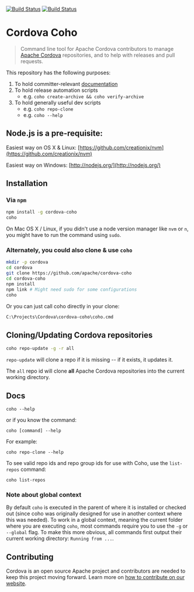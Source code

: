 <!--
#
# Licensed to the Apache Software Foundation (ASF) under one
# or more contributor license agreements.  See the NOTICE file
# distributed with this work for additional information
# regarding copyright ownership.  The ASF licenses this file
# to you under the Apache License, Version 2.0 (the
# "License"); you may not use this file except in compliance
# with the License.  You may obtain a copy of the License at
#
# http://www.apache.org/licenses/LICENSE-2.0
#
# Unless required by applicable law or agreed to in writing,
# software distributed under the License is distributed on an
# "AS IS" BASIS, WITHOUT WARRANTIES OR CONDITIONS OF ANY
#  KIND, either express or implied.  See the License for the
# specific language governing permissions and limitations
# under the License.
#
-->

[![Build Status](https://travis-ci.org/apache/cordova-coho.svg?branch=master)](https://travis-ci.org/apache/cordova-coho)
[![Build Status](https://ci.appveyor.com/api/projects/status/github/apache/cordova-coho?branch=master)](https://ci.appveyor.com/project/ApacheSoftwareFoundation/cordova-coho)

# Cordova Coho

> Command line tool for Apache Cordova contributors to manage [Apache Cordova](http://cordova.apache.org) repositories, and to help with releases and pull requests.

This repository has the following purposes:

1. To hold committer-relevant [documentation](docs/)
2. To hold release automation scripts
   - e.g. `coho create-archive && coho verify-archive`
3. To hold generally useful dev scripts
   - e.g. `coho repo-clone`
   - e.g. `coho --help`

## Node.js is a pre-requisite:

Easiest way on OS X & Linux: 
    [https://github.com/creationix/nvm](https://github.com/creationix/nvm)

Easiest way on Windows:
    [http://nodejs.org/](http://nodejs.org/)

## Installation

### Via `npm`

```bash    
npm install -g cordova-coho
coho
```    

On Mac OS X / Linux, if you didn't use a node version manager like `nvm` or `n`, you might have to run the command using `sudo`.    

### Alternately, you could also clone & use `coho`

```bash
mkdir -p cordova
cd cordova
git clone https://github.com/apache/cordova-coho
cd cordova-coho
npm install
npm link # Might need sudo for some configurations
coho
```

Or you can just call coho directly in your clone:
```bash
C:\Projects\Cordova\cordova-coho\coho.cmd
```

## Cloning/Updating Cordova repositories

```bash
coho repo-update -g -r all
```

`repo-update` will clone a repo if it is missing -- if it exists, it updates it.

The `all` repo id will clone **all** Apache Cordova repositories into the current working directory. 

## Docs

    coho --help

or if you know the command:


    coho [command] --help   

For example:

    coho repo-clone --help

To see valid repo ids and repo group ids for use with Coho, use the `list-repos` command:

    coho list-repos    

### Note about global context

By default `coho` is executed in the parent of where it is installed or checked out (since coho was originally designed for use in another context where this was needed). To work in a global context, meaning the current folder where you are executing `coho`, most commands require you to use the `-g` or `--global` flag. To make this more obvious, all commands first output their current working directory: `Running from ...`.

## Contributing

Cordova is an open source Apache project and contributors are needed to keep this project moving forward. Learn more on 
[how to contribute on our website](https://cordova.apache.org/contribute). 
